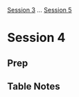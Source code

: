 [Session 3](/Sessions/Session3.md) ... [Session 5](/Sessions/Session5.md)

# Session 4

## Prep

## Table Notes
